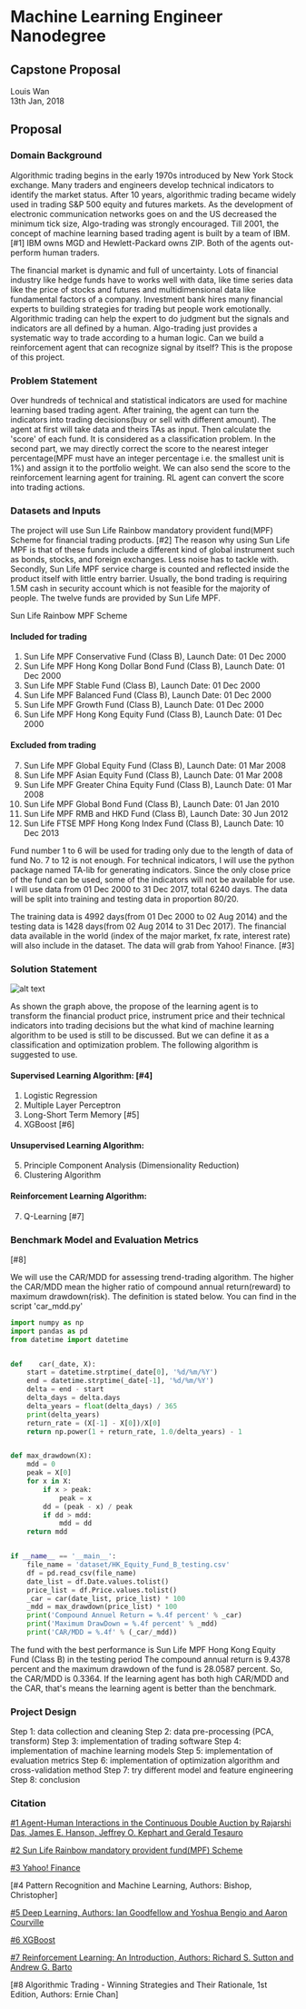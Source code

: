 # Machine Learning Engineer Nanodegree

## Capstone Proposal
Louis Wan  
13th Jan, 2018

## Proposal

### Domain Background

Algorithmic trading begins in the early 1970s introduced by New York Stock exchange. Many traders and engineers develop technical indicators to identify the market status. After 10 years, algorithmic trading became widely used in trading S&P 500 equity and futures markets. As the development of electronic communication networks goes on and the US decreased the minimum tick size, Algo-trading was strongly encouraged. Till 2001, the concept of machine learning based trading agent is built by a team of IBM. [#1] IBM owns MGD and Hewlett-Packard owns ZIP. Both of the agents out-perform human traders.

The financial market is dynamic and full of uncertainty. Lots of financial industry like hedge funds have to works well with data, like time series data like the price of stocks and futures and multidimensional data like fundamental factors of a company. Investment bank hires many financial experts to building strategies for trading but people work emotionally. Algorithmic trading can help the expert to do judgment but the signals and indicators are all defined by a human. Algo-trading just provides a systematic way to trade according to a human logic. Can we build a reinforcement agent that can recognize signal by itself? This is the propose of this project.

### Problem Statement

Over hundreds of technical and statistical indicators are used for machine learning based trading agent. After training, the agent can turn the indicators into trading decisions(buy or sell with different amount). The agent at first will take data and theirs TAs as input. Then calculate the 'score' of each fund. It is considered as a classification problem. In the second part, we may directly correct the score to the nearest integer percentage(MPF must have an integer percentage i.e. the smallest unit is 1%) and assign it to the portfolio weight. We can also send the score to the reinforcement learning agent for training. RL agent can convert the score into trading actions.

### Datasets and Inputs

The project will use Sun Life Rainbow mandatory provident fund(MPF) Scheme for financial trading products. [#2] The reason why using Sun Life MPF is that of these funds include a different kind of global instrument such as bonds, stocks, and foreign exchanges. Less noise has to tackle with. Secondly, Sun Life MPF service charge is counted and reflected inside the product itself with little entry barrier. Usually, the bond trading is requiring 1.5M cash in security account which is not feasible for the majority of people. The twelve funds are provided by Sun Life MPF.

Sun Life Rainbow MPF Scheme 

#### Included for trading
1. Sun Life MPF Conservative Fund (Class B), Launch Date: 01 Dec 2000
2. Sun Life MPF Hong Kong Dollar Bond Fund (Class B), Launch Date: 01 Dec 2000
3. Sun Life MPF Stable Fund (Class B), Launch Date: 01 Dec 2000
4. Sun Life MPF Balanced Fund (Class B), Launch Date: 01 Dec 2000
5. Sun Life MPF Growth Fund (Class B), Launch Date: 01 Dec 2000
6. Sun Life MPF Hong Kong Equity Fund (Class B), Launch Date: 01 Dec 2000

#### Excluded from trading
7. Sun Life MPF Global Equity Fund (Class B), Launch Date: 01 Mar 2008
8. Sun Life MPF Asian Equity Fund (Class B), Launch Date: 01 Mar 2008
9. Sun Life MPF Greater China Equity Fund (Class B), Launch Date: 01 Mar 2008
10. Sun Life MPF Global Bond Fund (Class B), Launch Date: 01 Jan 2010
11. Sun Life MPF RMB and HKD Fund (Class B), Launch Date: 30 Jun 2012
12. Sun Life FTSE MPF Hong Kong Index Fund (Class B), Launch Date: 10 Dec 2013

Fund number 1 to 6 will be used for trading only due to the length of data of fund No. 7 to 12 is not enough. For technical indicators, I will use the python package named TA-lib for generating indicators. Since the only close price of the fund can be used, some of the indicators will not be available for use. I will use data from 01 Dec 2000 to 31 Dec 2017, total 6240 days. The data will be split into training and testing data in proportion 80/20. 

The training data is 4992 days(from 01 Dec 2000 to 02 Aug 2014) and the testing data is 1428 days(from 02 Aug 2014 to 31 Dec 2017). The financial data available in the world (index of the major market, fx rate, interest rate) will also include in the dataset. The data will grab from Yahoo! Finance. [#3]

### Solution Statement

![alt text](md_figure/fig_1.png "Figure 1")

As shown the graph above, the propose of the learning agent is to transform the financial product price, instrument price and their technical indicators into trading decisions but the what kind of machine learning algorithm to be used is still to be discussed. But we can define it as a classification and optimization problem. The following algorithm is suggested to use.

#### Supervised Learning Algorithm: [#4]
1. Logistic Regression
2. Multiple Layer Perceptron
3. Long-Short Term Memory [#5]
4. XGBoost [#6]

#### Unsupervised Learning Algorithm:
5. Principle Component Analysis (Dimensionality Reduction)
6. Clustering Algorithm

#### Reinforcement Learning Algorithm:
7. Q-Learning [#7]

### Benchmark Model and Evaluation Metrics
[#8]

We will use the CAR/MDD for assessing trend-trading algorithm. The higher the CAR/MDD mean the higher ratio of compound annual return(reward) to maximum drawdown(risk). The definition is stated below. You can find in the script 'car_mdd.py'

```python
import numpy as np
import pandas as pd
from datetime import datetime


def    car(_date, X):
    start = datetime.strptime(_date[0], '%d/%m/%Y')
    end = datetime.strptime(_date[-1], '%d/%m/%Y')
    delta = end - start
    delta_days = delta.days
    delta_years = float(delta_days) / 365
    print(delta_years)
    return_rate = (X[-1] - X[0])/X[0]
    return np.power(1 + return_rate, 1.0/delta_years) - 1


def max_drawdown(X):
    mdd = 0
    peak = X[0]
    for x in X:
        if x > peak: 
            peak = x
        dd = (peak - x) / peak
        if dd > mdd:
            mdd = dd
    return mdd 


if __name__ == '__main__':
    file_name = 'dataset/HK_Equity_Fund_B_testing.csv'
    df = pd.read_csv(file_name)
    date_list = df.Date.values.tolist()
    price_list = df.Price.values.tolist()
    _car = car(date_list, price_list) * 100
    _mdd = max_drawdown(price_list) * 100
    print('Compound Annuel Return = %.4f percent' % _car)
    print('Maximum DrawDown = %.4f percent' % _mdd)
    print('CAR/MDD = %.4f' % (_car/_mdd))
```

The fund with the best performance is Sun Life MPF Hong Kong Equity Fund (Class B) in the testing period
The compound annual return is 9.4378 percent and the maximum drawdown of the fund is 28.0587 percent. So, the CAR/MDD is 0.3364. If the learning agent has both high CAR/MDD and the CAR, that's means the learning agent is better than the benchmark.

### Project Design

Step 1: data collection and cleaning
Step 2: data pre-processing (PCA, transform)
Step 3: implementation of trading software
Step 4: implementation of machine learning models
Step 5: implementation of evaluation metrics
Step 6: implementation of optimization algorithm and cross-validation method
Step 7: try different model and feature engineering
Step 8: conclusion

### Citation

[#1 Agent-Human Interactions in the Continuous Double Auction by Rajarshi Das, James E. Hanson, Jeffrey O. Kephart and Gerald Tesauro](http://spider.sci.brooklyn.cuny.edu/~parsons/courses/840-spring-2005/notes/das.pdf)

[#2 Sun Life Rainbow mandatory provident fund(MPF) Scheme](https://www.sunlife.com.hk/HK/Investments/Pension+services+-+MPF+and+ORSO+Fund+Prices+and+Performance/Sun+Life+Rainbow+MPF+Price+&+Performance?vgnLocale=en_CA)

[#3 Yahoo! Finance](https://finance.yahoo.com/)

[#4 Pattern Recognition and Machine Learning, Authors: Bishop, Christopher]

[#5 Deep Learning, Authors: Ian Goodfellow and Yoshua Bengio and Aaron Courville](http://www.deeplearningbook.org/)

[#6 XGBoost](https://xgboost.readthedocs.io/en/latest/)

[#7 Reinforcement Learning: An Introduction, Authors: Richard S. Sutton and Andrew G. Barto](http://www.incompleteideas.net/book/bookdraft2017nov5.pdf)

[#8 Algorithmic Trading - Winning Strategies and Their Rationale, 1st Edition, Authors: Ernie Chan]